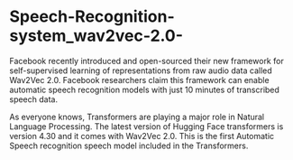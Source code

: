 # Speech-Recognition-system_wav2vec-2.0-

Facebook recently introduced and open-sourced their new framework for self-supervised learning of representations from raw audio data called Wav2Vec 2.0. Facebook researchers claim this framework can enable automatic speech recognition models with just 10 minutes of transcribed speech data.

As everyone knows, Transformers are playing a major role in Natural Language Processing. The latest version of Hugging Face transformers is version 4.30 and it comes with Wav2Vec 2.0. This is the first Automatic Speech recognition speech model included in the Transformers.
